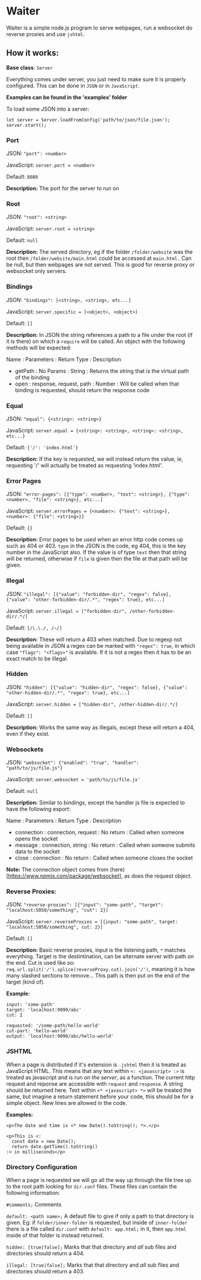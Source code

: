 # Waiter

Waiter is a simple node.js program to serve webpages, run a websocket do reverse proxies and use `jshtml`.

## How it works:

**Base class**: `Server`

Everything comes under server, you just need to make sure it is properly configured. This can be done in `JSON` or in `JavaScript`.

**Examples can be found in the 'examples' folder**

To load some JSON into a server:

```
let server = Server.loadFromConfig('path/to/json/file.json');
server.start();
```

### Port
JSON: ```"port": <number>```

JavaScript: ```server.port = <number>```

Default: ```8080```

**Description:** The port for the server to run on

### Root
JSON: ```"root": <string>```

JavaScript: ```server.root = <string>```

Default: ```null```

**Description:** The served directory, eg if the folder ```/folder/website``` was the root then ```/folder/website/main.html``` could be accessed at ```main.html.``` Can be null, but then webpages are not served. This is good for reverse proxy or websocket only servers.

### Bindings
JSON: ```"bindings": [<string>, <string>, etc...]```

JavaScript: ```server.specific = [<object>, <object>]```

Default: ```[]```

**Description:** In JSON the string references a path to a file under the root (if it is there) on which a `require` will be called. An object with the following methods will be expected:

  Name : Parameters : Return Type : Description
- getPath : No Params : String : Returns the string that is the virtual path of the binding
- open : response, request, path : Number : Will be called when that binding is requested, should return the response code 

### Equal
JSON: ```"equal": {<string>: <string>}```

JavaScript: ```server.equal = {<string>: <string>, <string>: <string>, etc...}```

Default: ```{'/': 'index.html'}```

**Description:** If the key is requested, we will instead return the value, ie, requesting '/' will actually be treated as requesting 'index.html'.

### Error Pages
JSON: ```"error-pages": [{"type": <number>, "text": <string>}, {"type": <number>, "file": <string>}, etc...]```

JavaScript: ```server.errorPages = {<number>: {"text": <string>}, <number>: {"file": <string>}}```

Default: ```{}```

**Description:** Error pages to be used when an error http code comes up such as 404 or 403. `type` in the JSON is the code, eg 404, this is the key number in the JavaScript also. If the value is of type `text` then that string will be returned, otherwise if `file` is  given then the file at that path will be given.

### Illegal
JSON: `"illegal": [{"value": "forbidden-dir", "regex": false}, {"value": "other-forbidden-dir/.*", "regex": true}, etc...]`

JavaScript: `server.illegal = ["forbidden-dir", /other-forbidden-dir/.*/]`

Default: `[/\.\./, /~/]`

**Description:** These will return a 403 when matched. Due to regexp not being available in JSON a regex can be marked with `"regex": true`, in which case `"flags": "<flags>"` is available. If it is not a regex then it has to be an exact match to be illegal.

### Hidden
JSON: `"hidden": [{"value": "hidden-dir", "regex": false}, {"value": "other-hidden-dir/.*", "regex": true}, etc...]`

JavaScript: `server.hidden = ["hidden-dir", /other-hidden-dir/.*/]`

Default: `[]`

**Description:** Works the same way as illegals, except these will return a 404, even if they exist.

### Websockets
JSON: `"websocket": {"enabled": "true", "handler": "path/to/js/file.js"}`

JavaScript: `server.websocket = 'path/to/js/file.js'`

Default: `null`

**Description:** Similar to bindings, except the handler js file is expected to have the following export:

  Name : Parameters : Return Type : Description
- connection : connection, request : No return : Called when someone opens the socket
- message : connection, string : No return : Called when someone submits data to the socket
- close : connection : No return : Called when someone closes the socket

**Note:** The connection object comes from (here)[https://www.npmjs.com/package/websocket], as does the request object.

### Reverse Proxies:
JSON: `"reverse-proxies": [{"input": "some-path", "target": "localhost:5050/something", "cut": 2}]`

JavaScript: `server.reverseProxies = [{input: "some-path", target: "localhost:5050/something", cut: 2}]`

Default: `[]`

**Description:** Basic reverse proxies, input is the listening path, `*` matches everything. Target is the destintination, can be alternate server with path on the end. Cut is used like so: `req.url.split('/').splice(reverseProxy.cut).join('/')`, meaning it is how many slashed sections to remove... This path is then put on the end of the target (kind of).

**Example:**
```
input: 'some-path'
target: 'localhost:9090/abc'
cut: 2

requested: '/some-path/hello-world'
cut-part: 'hello-world'
output: 'localhost:9090/abc/hello-world'
```

### JSHTML
When a page is distributed if it's extension is `.jshtml` then it is treated as JavaScript HTML. This means that any text within `<: <javascript> :>` is treated as javascript and is run *on the server*, as a function. The current http request and reponse are accessible with `request` and `response`. A string should be returned here. Text within `<* <javascript> *>` will be treated the same, but imagine a return statement before your code, this should be for a simple object. New lines are allowed in the code.

**Examples:**
```
<p>The date and time is <* new Date().toString(); *>.</p>

<p>This is <:
  const date = new Date();
  return date.getTime().toString()
:> in milliseconds</p>
```

### Directory Configuration
When a page is requested we will go all the way up through the file tree up to the root path looking for `dir.conf` files.
These files can contain the following information:

`#comments;` Comments

`default: <path name>;` A default file to give if only a path to that directory is given. Eg: if `folder/inner-folder` is requested, but inside of `inner-folder` there is a file called `dir.conf` with `default: app.html;` in it, then `app.html` inside of that folder is instead returned.

`hidden: [true|false];` Marks that that directory and *all* sub files and directories should return a 404.

`illegal: [true|false];` Marks that that directory and *all* sub files and directories should return a 403.

